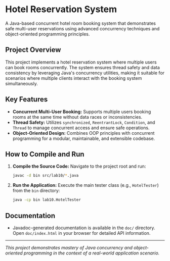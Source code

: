 # Hotel Reservation System

A Java-based concurrent hotel room booking system that demonstrates safe multi-user reservations using advanced concurrency techniques and object-oriented programming principles.

## Project Overview
This project implements a hotel reservation system where multiple users can book rooms concurrently. The system ensures thread safety and data consistency by leveraging Java's concurrency utilities, making it suitable for scenarios where multiple clients interact with the booking system simultaneously.

## Key Features
- **Concurrent Multi-User Booking:** Supports multiple users booking rooms at the same time without data races or inconsistencies.
- **Thread Safety:** Utilizes `synchronized`, `ReentrantLock`, `Condition`, and `Thread` to manage concurrent access and ensure safe operations.
- **Object-Oriented Design:** Combines OOP principles with concurrent programming for a modular, maintainable, and extensible codebase.

## How to Compile and Run
1. **Compile the Source Code:**
   Navigate to the project root and run:
   ```sh
   javac -d bin src/lab10/*.java
   ```
2. **Run the Application:**
   Execute the main tester class (e.g., `HotelTester`) from the `bin` directory:
   ```sh
   java -cp bin lab10.HotelTester
   ```

## Documentation
- Javadoc-generated documentation is available in the `doc/` directory. Open `doc/index.html` in your browser for detailed API information.

---

*This project demonstrates mastery of Java concurrency and object-oriented programming in the context of a real-world application scenario.*

